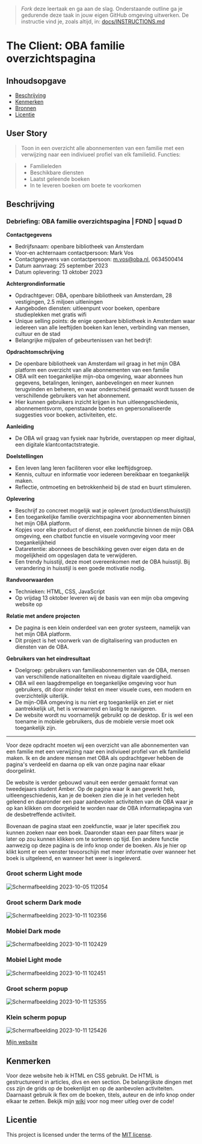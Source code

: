 > _Fork_ deze leertaak en ga aan de slag. Onderstaande outline ga je gedurende deze taak in jouw eigen GitHub omgeving uitwerken. De instructie vind je, zoals altijd, in: [docs/INSTRUCTIONS.md](docs/INSTRUCTIONS.md)

# The Client: OBA familie overzichtspagina
<!-- Geef je project een titel en schrijf in één zin wat het is -->

## Inhoudsopgave

  * [Beschrijving](#beschrijving)
  * [Kenmerken](#kenmerken)
  * [Bronnen](#bronnen)
  * [Licentie](#licentie)

## User Story
> Toon in een overzicht alle abonnementen van een familie met een verwijzing naar een indiviueel profiel van elk familielid.
> Functies:

> * Familieleden
> * Beschikbare diensten
> * Laatst geleende boeken
> * In te leveren boeken om boete te voorkomen

## Beschrijving

### **Debriefing: OBA familie overzichtspagina | FDND | squad D**

**Contactgegevens**
* Bedrijfsnaam: openbare bibliotheek van Amsterdam
* Voor-en achternaam contactpersoon: Mark Vos
* Contactgegevens van contactpersoon: m.vos@oba.nl, 0634500414 
* Datum aanvraag: 25 september 2023
* Datum oplevering: 13 oktober 2023

**Achtergrondinformatie**
* Opdrachtgever: OBA, openbare bibliotheek van Amsterdam, 28 vestigingen, 2.5 miljoen uitleningen
* Aangeboden diensten: uitleenpunt voor boeken, openbare studieplekken met gratis wifi
* Unique selling points: de enige openbare bibliotheek in Amsterdam waar iedereen van alle leeftijden boeken kan lenen, verbinding van mensen, cultuur en de stad
* Belangrijke mijlpalen of gebeurtenissen van het bedrijf:

**Opdrachtomschrijving**
* De openbare bibliotheek van Amsterdam wil graag in het mijn OBA platform een overzicht van alle abonnementen van een familie
* OBA wilt een toegankelijke mijn-oba omgeving, waar abonnees hun gegevens, betalingen, leningen, aanbevelingen en meer kunnen terugvinden en beheren, en waar onderscheid gemaakt wordt tussen de verschillende gebruikers van het abonnement.
* Hier kunnen gebruikers inzicht krijgen in hun uitleengeschiedenis, abonnementsvorm, openstaande boetes en gepersonaliseerde suggesties voor boeken, activiteiten, etc.

**Aanleiding**
* De OBA wil graag van fysiek naar hybride, overstappen op meer digitaal, een digitale klantcontactstrategie.

**Doelstellingen**
* Een leven lang leren faciliteren voor elke leeftijdsgroep.
* Kennis, cultuur en informatie voor iedereen bereikbaar en toegankelijk maken.
* Reflectie, ontmoeting en betrokkenheid bij de stad en buurt stimuleren.

**Oplevering**
* Beschrijf zo concreet mogelijk wat je oplevert (product/dienst/huisstijl)
* Een toegankelijke familie overzichtspagina voor abonnementen binnen het mijn OBA platform.
* Kopjes voor elke product of dienst, een zoekfunctie binnen de mijn OBA omgeving, een chatbot functie en visuele vormgeving voor meer toegankelijkheid
* Dataretentie: abonnees de beschikking geven over eigen data en de mogelijkheid om opgeslagen data te verwijderen.
* Een trendy huisstijl, deze moet overeenkomen met de OBA huisstijl. Bij verandering in huisstijl is een goede motivatie nodig.

**Randvoorwaarden**
* Technieken: HTML, CSS, JavaScript
* Op vrijdag 13 oktober leveren wij de basis van een mijn oba omgeving website op

**Relatie met andere projecten**
* De pagina is een klein onderdeel van een groter systeem, namelijk van het mijn OBA platform.
* Dit project is het voorwerk van de digitalisering van producten en diensten van de OBA.

**Gebruikers van het eindresultaat**
* Doelgroep: gebruikers van familieabonnementen van de OBA, mensen van verschillende nationaliteiten en niveau digitale vaardigheid.
* OBA wil een laagdrempelige en toegankelijke omgeving voor hun gebruikers, dit door minder tekst en meer visuele cues, een modern en overzichtelijk uiterlijk.
* De mijn-OBA omgeving is nu niet erg toegankelijk en ziet er niet aantrekkelijk uit, het is verwarrend en lastig te navigeren.
* De website wordt nu voornamelijk gebruikt op de desktop. Er is wel een toename in mobiele gebruikers, dus de mobiele versie moet ook toegankelijk zijn.

------------------------------------------------------------------------------------------------------------------------------------------------------------------------------------------------------------------------------

<!-- In de Beschrijving staat hoe je project er uit ziet, hoe het werkt en wat je er mee kan. -->
Voor deze opdracht moeten wij een overzicht van alle abonnementen van een familie met een verwijzing naar een indiviueel profiel van elk familielid maken. Ik en de andere mensen met OBA als opdrachtgever hebben de pagina's verdeeld en daarna op elk van onze pagina naar elkaar doorgelinkt.

De website is verder gebouwd vanuit een eerder gemaakt format van tweedejaars student Amber. Op de pagina waar ik aan gewerkt heb, uitleengeschiedenis, kan je de boeken zien die je in het verleden hebt geleend en daaronder een paar aanbevolen activiteiten van de OBA waar je op kan klikken om doorgeleid te worden naar de OBA informatiepagina van de desbetreffende activiteit. 

Bovenaan de pagina staat een zoekfunctie, waar je later specifiek zou kunnen zoeken naar een boek. Daaronder staan een paar filters waar je later op zou kunnen klikken om te sorteren op tijd. Een andere functie aanwezig op deze pagina is de info knop onder de boeken. Als je hier op klikt komt er een venster tevoorschijn met meer informatie over wanneer het boek is uitgeleend, en wanneer het weer is ingeleverd.

<!-- Voeg een mooie poster visual toe 📸 -->
### Groot scherm Light mode
![Schermafbeelding 2023-10-05 112054](https://github.com/Annevd/the-client-website/assets/144004647/4181c639-3e02-42f8-90f2-09e9fb01d89b)
### Groot scherm Dark mode
![Schermafbeelding 2023-10-11 102356](https://github.com/Annevd/the-client-website/assets/144004647/a3b0037f-414d-46a1-a817-2786ea7ba86c)
### Mobiel Dark mode
![Schermafbeelding 2023-10-11 102429](https://github.com/Annevd/the-client-website/assets/144004647/01979cb1-14d6-4816-9ced-2217f7758790)
### Mobiel Light mode
![Schermafbeelding 2023-10-11 102451](https://github.com/Annevd/the-client-website/assets/144004647/2f82c18f-531b-4809-835e-1f75ce3135ec)
### Groot scherm popup
![Schermafbeelding 2023-10-11 125355](https://github.com/Annevd/the-client-website/assets/144004647/4b555672-0bd1-4588-a269-3d63b7cf589a)
### Klein scherm popup
![Schermafbeelding 2023-10-11 125426](https://github.com/Annevd/the-client-website/assets/144004647/71d9bc81-06a0-46de-a713-ca8cb05b0232)

<!-- Voeg een link toe naar Github Pages 🌐-->
[Mijn website](https://annevd.github.io/the-client-website/uitleengeschiedenis.html)

## Kenmerken
<!-- Bij Kenmerken staat welke technieken zijn gebruikt en hoe. Wat is de HTML structuur? Wat zijn de belangrijkste dingen in CSS? Wat is er met Javascript gedaan en hoe? Misschien heb je een framwork of library gebruikt? -->
Voor deze website heb ik HTML en CSS gebruikt. De HTML is gestructureerd in articles, divs en een section. De belangrijkste dingen met css zijn de grids op de boekenlijst en op de aanbevolen activiteiten. Daarnaast gebruik ik flex om de boeken, titels, auteur en de info knop onder elkaar te zetten. Bekijk mijn [wiki](https://github.com/Annevd/the-client-website/wiki/Bouwen) voor nog meer uitleg over de code!



## Licentie

This project is licensed under the terms of the [MIT license](./LICENSE).
